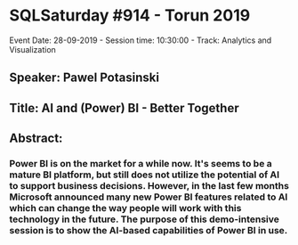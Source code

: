 # SQLSaturday #914 - Torun 2019
Event Date: 28-09-2019 - Session time: 10:30:00 - Track: Analytics and Visualization
## Speaker: Pawel Potasinski
## Title: AI and (Power) BI - Better Together
## Abstract:
### Power BI is on the market for a while now. It's seems to be a mature BI platform, but still does not utilize the potential of AI to support business decisions. However, in the last few months Microsoft announced many new Power BI features related to AI which can change the way people will work with this technology in the future. The purpose of this demo-intensive session is to show the AI-based capabilities of Power BI in use.
